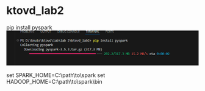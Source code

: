 # ktovd_lab2

pip install pyspark
![alt text](image.png)


set SPARK_HOME=C:\path\to\spark
set HADOOP_HOME=C:\path\to\spark\bin